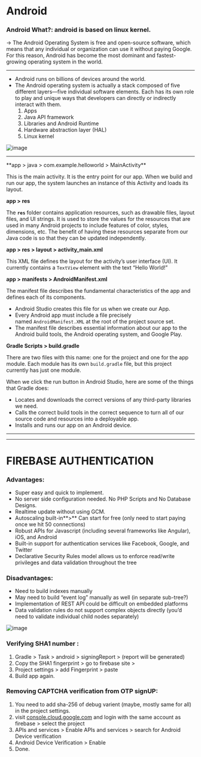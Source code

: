 # Android

### Android What?: android is based on linux kernel.

→ The Android Operating System is free and open-source software, which means that any individual or organization can use it without paying Google. For this reason, Android has become the most dominant and fastest-growing operating system in the world.

<hr>

- Android runs on billions of devices around the world.   
- The Android operating system is actually a stack composed of five different layers—five individual software elements. Each has its own role to play and unique ways that developers can directly or indirectly interact with them. 
    1. Apps
    2. Java API framework
    3. Libraries and Android Runtime
    4. Hardware abstraction layer (HAL)
    5. Linux kernel
    
    
![image](https://user-images.githubusercontent.com/67774570/120532091-f4225e00-c3fc-11eb-9222-21800f4d71a7.png) 

<hr> 
**app > java > com.example.helloworld > MainActivity**

This is the main activity. It is the entry point for our app. When we build and run our app, the system launches an instance of this Activity and loads its layout.

**app > res**

The **`res`** folder contains application resources, such as drawable files, layout files, and UI strings. It is used to store the values for the resources that are used in many Android projects to include features of color, styles, dimensions, etc. The benefit of having these resources separate from our Java code is so that they can be updated independently.

**app > res > layout > activity_main.xml**

This XML file defines the layout for the activity’s user interface (UI). It currently contains a `TextView` element with the text “Hello World!”

**app > manifests > AndroidManifest.xml**

The manifest file describes the fundamental characteristics of the app and defines each of its components.

- Android Studio creates this file for us when we create our App.
- Every Android app must include a file precisely named `AndroidManifest.XML` at the root of the project source set.
- The manifest file describes essential information about our app to the Android build tools, the Android operating system, and Google Play.

**Gradle Scripts > build.gradle**

There are two files with this name: one for the project and one for the app module. Each module has its own `build.gradle` file, but this project currently has just one module.

When we click the run button in Android Studio, here are some of the things that Gradle does:

- Locates and downloads the correct versions of any third-party libraries we need.
- Calls the correct build tools in the correct sequence to turn all of our source code and resources into a deployable app.
- Installs and runs our app on an Android device.

<hr>
<hr>

# FIREBASE AUTHENTICATION

### Advantages:

- Super easy and quick to implement.
- No server side configuration needed. No PHP Scripts and No Database Designs.
- Realtime update without using GCM.
- Autoscaling built-in**>** Can start for free (only need to start paying once we hit 50 connections)
- Robust APIs for Javascript (including several frameworks like Angular), iOS, and Android
- Built-in support for authentication services like Facebook, Google, and Twitter
- Declarative Security Rules model allows us to enforce read/write privileges and data validation throughout the tree

### Disadvantages:

- Need to build indexes manually
- May need to build “event log” manually as well (in separate sub-tree?)
- Implementation of REST API could be difficult on embedded platforms
- Data validation rules do not support complex objects directly (you’d need to validate individual child nodes separately)

![image](https://user-images.githubusercontent.com/67774570/122086056-fa630200-ce20-11eb-9c66-9ae5b3bda47f.png)

### Verifying SHA1 number :

1. Gradle > Task > android > signingReport > (report will be generated)
2. Copy the SHA1 fingerprint > go to firebase site >
3. Project settings > add Fingerprint > paste 
4. Build app again.

### Removing CAPTCHA verification from OTP signUP:

1. You need to add sha-256 of debug varient (maybe, mostly same for all) in the project settings.
2. visit [console.cloud.google.com](http://console.cloud.google.com) and login with the same account as firebase > select the project 
3. APIs and services > Enable APIs and services > search for Android Device verification
4. Android Device Verification > Enable 
5. Done.
